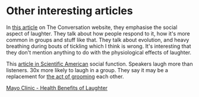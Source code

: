 # Other interesting articles
In [this article](https://theconversation.com/the-evolutionary-origins-of-laughter-are-rooted-more-in-survival-than-enjoyment-57750) on The Conversation website, they emphasise the social aspect of laughter.  They talk about how people respond to it, how it's more common in groups and stuff like that. They talk about evolution, and heavy breathing during bouts of tickling which I think is wrong. It's interesting that they don't mention anything to do with the physiological effects of laughter. 

This [article in Scientific American](https://www.scientificamerican.com/article/why-do-we-laugh/) social function. Speakers laugh more than listeners. 30x more likely to laugh in a group. They say it may be a replacement for [the act of grooming](https://www.scientificamerican.com/article/with-a-little-help-from-my-friends/) each other. 

[Mayo Clinic - Health Benefits of Laughter](https://www.mayoclinic.org/healthy-lifestyle/stress-management/in-depth/stress-relief/art-20044456) 